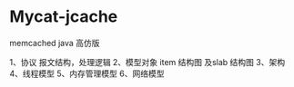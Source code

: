 # Mycat-jcache
memcached java 高仿版

1、协议 报文结构，处理逻辑
2、模型对象 item 结构图 及slab 结构图
3、架构
4、线程模型
5、内存管理模型
6、网络模型

